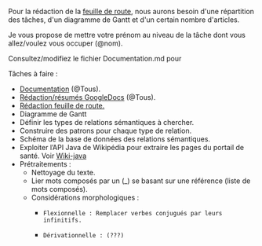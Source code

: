 Pour la rédaction de la [feuille de route](https://docs.google.com/document/d/1hVKvKnYavUa3t5YR7DXdv8axV_xTp4d7cR52NmEoBZ4/edit), nous aurons besoin d'une répartition des tâches, d'un diagramme de Gantt et d'un certain nombre d'articles.

Je vous propose de mettre votre prénom au niveau de la tâche dont vous allez/voulez vous occuper (@nom).

Consultez/modifiez le fichier Documentation.md pour

Tâches à faire : 
   - [Documentation](Documentation.md) (@Tous).
   - [Rédaction/résumés GoogleDocs](https://docs.google.com/document/d/1B3ZxXHIWrSXmgT70XtfHgsPEy4kvb6lxuAdGVvLGDXA/edit) (@Tous).
   - [Rédaction feuille de route.](https://docs.google.com/document/d/1hVKvKnYavUa3t5YR7DXdv8axV_xTp4d7cR52NmEoBZ4/edit)
   - Diagramme de Gantt
   - Définir les types de relations sémantiques à chercher.
   - Construire des patrons pour chaque type de relation.
   - Schéma de la base de données des relations sémantiques.
   - Exploiter l’API Java de Wikipédia pour extraire les pages du portail de santé. Voir [Wiki-java](https://github.com/MER-C/wiki-java/wiki/Extended-documentation)
   - Prétraitements : 
        - Nettoyage du texte.
        - Lier mots composés par un (_) se basant sur une référence (liste de mots composés).
        -  Considérations morphologiques : 
            -     Flexionnelle : Remplacer verbes conjugués par leurs infinitifs.
            -     Dérivationnelle : (???) 

  